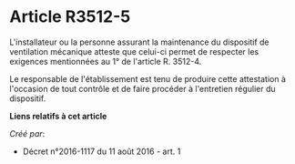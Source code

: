 # Article R3512-5

L'installateur ou la personne assurant la maintenance du dispositif de ventilation mécanique atteste que celui-ci permet de
respecter les exigences mentionnées au 1° de l'article R. 3512-4. 

Le responsable de l'établissement est tenu de produire cette attestation à l'occasion de tout contrôle et de faire procéder à
l'entretien régulier du dispositif.

**Liens relatifs à cet article**

_Créé par_:

  - Décret n°2016-1117 du 11 août 2016 - art. 1
